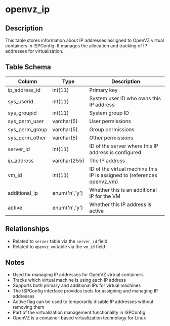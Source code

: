 # openvz_ip

## Description
This table stores information about IP addresses assigned to OpenVZ virtual containers in ISPConfig. It manages the allocation and tracking of IP addresses for virtualization.

## Table Schema
| Column | Type | Description |
|--------|------|-------------|
| ip_address_id | int(11) | Primary key |
| sys_userid | int(11) | System user ID who owns this IP address |
| sys_groupid | int(11) | System group ID |
| sys_perm_user | varchar(5) | User permissions |
| sys_perm_group | varchar(5) | Group permissions |
| sys_perm_other | varchar(5) | Other permissions |
| server_id | int(11) | ID of the server where this IP address is configured |
| ip_address | varchar(255) | The IP address |
| vm_id | int(11) | ID of the virtual machine this IP is assigned to (references openvz_vm) |
| additional_ip | enum('n','y') | Whether this is an additional IP for the VM |
| active | enum('n','y') | Whether this IP address is active |

## Relationships
- Related to `server` table via the `server_id` field
- Related to `openvz_vm` table via the `vm_id` field

## Notes
- Used for managing IP addresses for OpenVZ virtual containers
- Tracks which virtual machine is using each IP address
- Supports both primary and additional IPs for virtual machines
- The ISPConfig interface provides tools for assigning and managing IP addresses
- Active flag can be used to temporarily disable IP addresses without removing them
- Part of the virtualization management functionality in ISPConfig
- OpenVZ is a container-based virtualization technology for Linux
